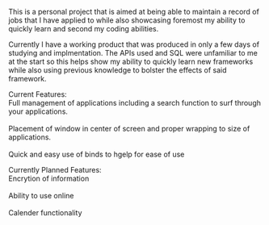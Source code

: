 This is a personal project that is aimed at being able to maintain a record of jobs that I have applied to while also showcasing foremost my ability to quickly learn and second my coding abilities.

Currently I have a working product that was produced in only a few days of studying and implmentation. The APIs used and SQL were unfamiliar to me at the start so this helps show my ability to quickly learn new frameworks while also using previous knowledge to bolster the effects of said framework. 

Current Features:<br/>
Full management of applications including a search function to surf through your applications.<br/><br/>
Placement of window in center of screen and proper wrapping to size of applications.<br/><br/>
Quick and easy use of binds to hgelp for ease of use<br/>

Currently Planned Features:<br/>
Encrytion of information<br/><br/>
Ability to use online<br/><br/>
Calender functionality


